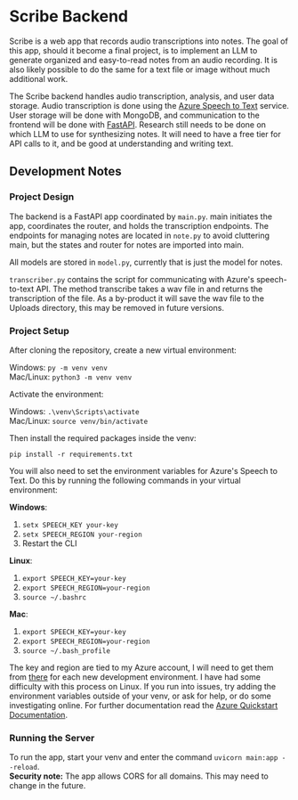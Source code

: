 # Scribe Backend

Scribe is a web app that records audio transcriptions into notes. The goal of this app, should it become a final project, is to implement an LLM to generate organized and easy-to-read notes from an audio recording. It is also likely possible to do the same for a text file or image without much additional work.

The Scribe backend handles audio transcription, analysis, and user data storage. Audio transcription is done using the [Azure Speech to Text](https://learn.microsoft.com/en-us/azure/ai-services/speech-service/speech-to-text) service. User storage will be done with MongoDB, and communication to the frontend will be done with [FastAPI](https://fastapi.tiangolo.com/). Research still needs to be done on which LLM to use for synthesizing notes. It will need to have a free tier for API calls to it, and be good at understanding and writing text.

## Development Notes

### Project Design

The backend is a FastAPI app coordinated by `main.py`. main initiates the app, coordinates the router, and holds the transcription endpoints. The endpoints for managing notes are located in `note.py` to avoid cluttering main, but the states and router for notes are imported into main. 

All models are stored in `model.py`, currently that is just the model for notes.

`transcriber.py` contains the script for communicating with Azure's speech-to-text API. The method transcribe takes a wav file in and returns the transcription of the file. As a by-product it will save the wav file to the Uploads directory, this may be removed in future versions.

### Project Setup
After cloning the repository, create a new virtual environment:
<p>Windows: <code>py -m venv venv</code><br>
Mac/Linux: <code>python3 -m venv venv</code></p>

Activate the environment:
<p>Windows: <code>.\venv\Scripts\activate</code><br>
Mac/Linux: <code>source venv/bin/activate</code></p>

Then install the required packages inside the venv:
<p><code>pip install -r requirements.txt</code></p>

You will also need to set the environment variables for Azure's Speech to Text. Do this by running the following commands in your virtual environment:
<p><b>Windows</b>:
<ol type="1">
    <li><code>setx SPEECH_KEY your-key</code>
    <li><code>setx SPEECH_REGION your-region</code>
    <li>Restart the CLI
</ol></p>
<p><b>Linux</b>:
<ol type="1">
    <li><code>export SPEECH_KEY=your-key</code>
    <li><code>export SPEECH_REGION=your-region</code>
    <li><code>source ~/.bashrc</code>
</ol></p>
<p><b>Mac</b>:
<ol type="1">
    <li><code>export SPEECH_KEY=your-key</code>
    <li><code>export SPEECH_REGION=your-region</code>
    <li><code>source ~/.bash_profile</code>
</ol></p>

The key and region are tied to my Azure account, I will need to get them from [there](https://portal.azure.com/#@iowa.onmicrosoft.com/resource/subscriptions/9e326e7c-2aa0-4843-be9a-181cfea04c50/resourceGroups/Scribe/providers/Microsoft.CognitiveServices/accounts/ScribeTranscription/overview) for each new development environment. I have had some difficulty with this process on Linux. If you run into issues, try adding the environment variables outside of your venv, or ask for help, or do some investigating online. For further documentation read the [Azure Quickstart Documentation](https://learn.microsoft.com/en-us/azure/ai-services/speech-service/get-started-speech-to-text?tabs=macos%2Cterminal&pivots=programming-language-python).

### Running the Server
To run the app, start your venv and enter the command ```uvicorn main:app --reload```. <br>
**Security note:** The app allows CORS for all domains. This may need to change in the future.